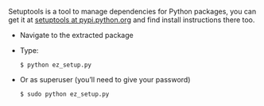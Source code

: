 Setuptools is a tool to manage dependencies for Python packages, you can get it at [setuptools at pypi.python.org](http://pypi.python.org/pypi/setuptools) and find install instructions there too.

* Navigate to the extracted package
* Type:

    `$ python ez_setup.py`
* Or as superuser (you’ll need to give your password)

    `$ sudo python ez_setup.py`

